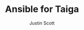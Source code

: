 ---
title: "Ansible for Taiga"
author: "Justin Scott"
github_author: "@JScott"
license: "Licencia"
description: "Ansible for Taiga"
contribution_url: "https://github.com/JScott/ansible-taiga"
created_date: 2020-10-05T12:58:11+02:00
last_updated_date: 2020-10-05T12:58:11+02:00
integrated: true
compatibility: ["taiga5", "taiga6"]
contribution_tags: ["ansible", "integration"]
---